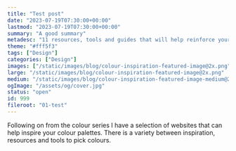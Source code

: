 ```yaml
---
title: "Test post"
date: "2023-07-19T07:30:00+00:00"
lastmod: "2023-07-19T07:30:00+00:00"
summary: "A good summary"
metadesc: "11 resources, tools and guides that will help reinforce your colour knowledge."
theme: "#fff5f3"
tags: ["Design"]
categories: ["Design"]
images: ["/static/images/blog/colour-inspiration-featured-image@2x.png"]
large: "/static/images/blog/colour-inspiration-featured-image@2x.png"
medium: "/static/images/blog/colour-inspiration-featured-image-medium@2x.png"
ogImage: "/assets/og/cover.jpg"
status: "open"
id: 999
fileroot: "01-test"
---
```


Following on from the colour series I have a selection of websites that can help inspire your colour palettes. There is a variety between inspiration, resources and tools to pick colours.
